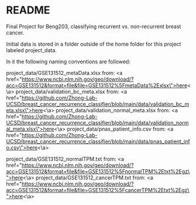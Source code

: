 # README 

Final Project for Beng203, classifying recurrent vs. non-recurrent breast cancer. 


Initial data is stored in a folder outside of the home folder for this project labeled project_data. 

In it the following naming conventions are followed: 

project_data/GSE131512_metaData.xlsx
from: <a href=\"https://www.ncbi.nlm.nih.gov/geo/download/?acc=GSE131512&format=file&file=GSE131512%5FmetaData%2Exlsx\">here<\a>
project_data/validation_bc_meta.xlsx
from: <a href=\"https://github.com/Zhong-Lab-UCSD/breast_cancer_recurrence_classifier/blob/main/data/validation_bc_meta.xlsx\">here<\a>
project_data/validation_normal_meta.xlsx
from: <a href=\"https://github.com/Zhong-Lab-UCSD/breast_cancer_recurrence_classifier/blob/main/data/validation_normal_meta.xlsx\">here<\a>
project_data/pnas_patient_info.csv
from: <a href=\"https://github.com/Zhong-Lab-UCSD/breast_cancer_recurrence_classifier/blob/main/data/pnas_patient_info.csv\">here<\a>

project_data/GSE131512_normalTPM.txt
from: <a href=\"https://www.ncbi.nlm.nih.gov/geo/download/?acc=GSE131512&format=file&file=GSE131512%5FnormalTPM%2Etxt%2Egz\">here<\a>
project_data/GSE131512_cancerTPM.txt
from: <a href=\"https://www.ncbi.nlm.nih.gov/geo/download/?acc=GSE131512&format=file&file=GSE131512%5FcancerTPM%2Etxt%2Egz\">here<\a>
